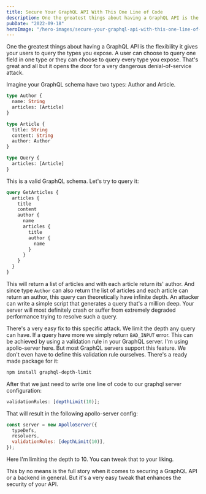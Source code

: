 ```yaml
---
title: Secure Your GraphQL API With This One Line of Code
description: One the greatest things about having a GraphQL API is the flexibility it gives your users to query the types you expose. A user can choose to query one field in one type or they can choose to query every type you expose. That's great and all but it opens the door for a very dangerous denial-of-service attack.
pubDate: "2022-09-18"
heroImage: "/hero-images/secure-your-graphql-api-with-this-one-line-of-code.jpg"
---
```


One the greatest things about having a GraphQL API is the flexibility it gives your users to query the types you expose. A user can choose to query one field in one type or they can choose to query every type you expose. That's great and all but it opens the door for a very dangerous denial-of-service attack.

Imagine your GraphQL schema have two types: Author and Article.

```graphql
type Author {
  name: String
  articles: [Article]
}

type Article {
  title: String
  content: String
  author: Author
}

type Query {
  articles: [Article]
}
```

This is a valid GraphQL schema. Let's try to query it:

```graphql
query GetArticles {
  articles {
    title
    content
    author {
      name
      articles {
        title
        author {
          name
        }
      }
    }
  }
}
```

This will return a list of articles and with each article return its' author. And since type `Author` can also return the list of articles and each article can return an author, this query can theoretically have infinite depth. An attacker can write a simple script that generates a query that's a million deep. Your server will most definitely crash or suffer from extremely degraded performance trying to resolve such a query.

There's a very easy fix to this specific attack. We limit the depth any query can have. If a query have more we simply return `BAD_INPUT` error. This can be achieved by using a validation rule in your GraphQL server. I'm using apollo-server here. But most GraphQL servers support this feature. We don't even have to define this validation rule ourselves. There's a ready made package for it:

```bash
npm install graphql-depth-limit
```

After that we just need to write one line of code to our graphql server configuration:

```js
validationRules: [depthLimit(10)];
```

That will result in the following apollo-server config:

```js
const server = new ApolloServer({
  typeDefs,
  resolvers,
  validationRules: [depthLimit(10)],
});
```

Here I'm limiting the depth to 10. You can tweak that to your liking.

This by no means is the full story when it comes to securing a GraphQL API or a backend in general. But it's a very easy tweak that enhances the security of your API.
